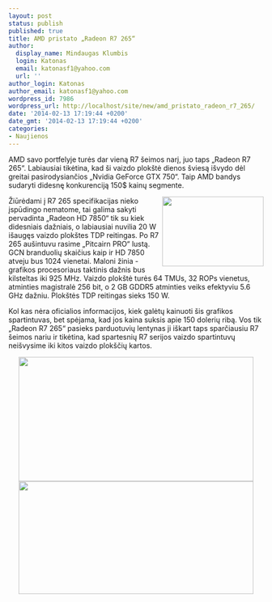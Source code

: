 ```yaml
---
layout: post
status: publish
published: true
title: AMD pristato „Radeon R7 265“
author:
  display_name: Mindaugas Klumbis
  login: Katonas
  email: katonasf1@yahoo.com
  url: ''
author_login: Katonas
author_email: katonasf1@yahoo.com
wordpress_id: 7986
wordpress_url: http://localhost/site/new/amd_pristato_radeon_r7_265/
date: '2014-02-13 17:19:44 +0200'
date_gmt: '2014-02-13 17:19:44 +0200'
categories:
- Naujienos
---
```

<p>
	AMD savo portfelyje turės dar vieną R7 &scaron;eimos narį, juo taps &bdquo;Radeon R7 265&ldquo;. Labiausiai tikėtina, kad &scaron;i vaizdo plok&scaron;tė dienos &scaron;viesą i&scaron;vydo dėl greitai pasirodysiančios &bdquo;Nvidia GeForce GTX 750&ldquo;. Taip AMD bandys sudaryti didesnę konkurenciją 150$ kainų segmente.</p>
<p>
	<a href="http://technews.lt/userfiles/AMD-Radeon-R7-265-3-850x585.jpg"><img alt="" src="http://technews.lt/userfiles/AMD-Radeon-R7-265-3-850x585.jpg" style="width: 200px; height: 138px; float: right;" /></a>Žiūrėdami į R7 265 specifikacijas nieko įspūdingo nematome, tai galima sakyti pervadinta &bdquo;Radeon HD 7850&ldquo; tik su kiek didesniais dažniais, o labiausiai nuvilia 20 W i&scaron;augęs vaizdo plok&scaron;tes TDP reitingas. Po R7 265 au&scaron;intuvu rasime &bdquo;Pitcairn PRO&ldquo; lustą. GCN branduolių skaičius kaip ir HD 7850 atveju bus 1024 vienetai. Maloni žinia - grafikos procesoriaus taktinis dažnis bus kilsteltas iki 925 MHz. Vaizdo plok&scaron;tė turės 64 TMUs, 32 ROPs vienetus, atminties magistralė 256 bit, o 2 GB GDDR5 atminties veiks efektyviu 5.6 GHz dažniu. Plok&scaron;tės TDP reitingas sieks 150 W.</p>
<p>
	Kol kas nėra oficialios informacijos, kiek galėtų kainuoti &scaron;is grafikos spartintuvas, bet spėjama, kad jos kaina suksis apie 150 dolerių ribą. Vos tik &bdquo;Radeon R7 265&ldquo; pasieks parduotuvių lentynas ji i&scaron;kart taps sparčiausiu R7 &scaron;eimos nariu ir tikėtina, kad spartesnių R7 serijos vaizdo spartintuvų nei&scaron;vysime iki kitos vaizdo plok&scaron;čių kartos.</p>
<p style="text-align: center;">
	<a href="http://technews.lt/userfiles/AMD-Radeon-R7-265-5-850x450.jpg"><img alt="" src="http://technews.lt/userfiles/AMD-Radeon-R7-265-5-850x450.jpg" style="width: 464px; height: 246px;" /></a><a href="http://technews.lt/userfiles/AMD-Radeon-R7-265-2-850x408.jpg"><img alt="" src="http://technews.lt/userfiles/AMD-Radeon-R7-265-2-850x408.jpg" style="width: 464px; height: 223px;" /></a></p>
